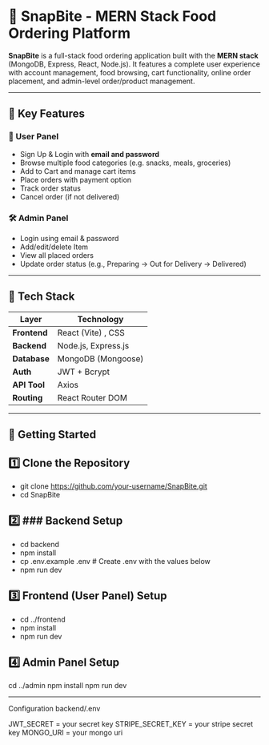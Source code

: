 # 🍔 SnapBite - MERN Stack Food Ordering Platform

**SnapBite** is a full-stack food ordering application built with the **MERN stack** (MongoDB, Express, React, Node.js). It features a complete user experience with account management, food browsing, cart functionality, online order placement, and admin-level order/product management.

---

## 📌 Key Features

### 👤 User Panel
- Sign Up & Login with **email and password**
- Browse multiple food categories (e.g. snacks, meals, groceries)
- Add to Cart and manage cart items
- Place orders with payment option
- Track order status
- Cancel order (if not delivered)

### 🛠️ Admin Panel
- Login using email & password
- Add/edit/delete Item
- View all placed orders
- Update order status (e.g., Preparing → Out for Delivery → Delivered)

---

## 🧰 Tech Stack

| Layer        | Technology             |
|--------------|------------------------|
| **Frontend** | React (Vite) , CSS     |
| **Backend**  | Node.js, Express.js    |
| **Database** | MongoDB (Mongoose)     |
| **Auth**     | JWT + Bcrypt           |
| **API Tool** | Axios                  |
| **Routing**  | React Router DOM       |

---


## 🚀 Getting Started

## 1️⃣ Clone the Repository

- git clone https://github.com/your-username/SnapBite.git
- cd SnapBite



## 2️⃣ ### Backend Setup
- cd backend
- npm install
- cp .env.example .env  # Create .env with the values below
- npm run dev



## 3️⃣ Frontend (User Panel) Setup
- cd ../frontend
- npm install
- npm run dev


## 4️⃣ Admin Panel Setup
cd ../admin
npm install
npm run dev


---
Configuration backend/.env

JWT_SECRET = your secret key
STRIPE_SECRET_KEY = your stripe secret key 
MONGO_URI = your mongo uri 
